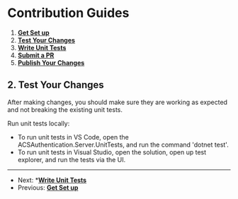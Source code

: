 # Contribution Guides

1. **[Get Set up](<1. get-set-up.md>)**
2. **[Test Your Changes](<2. test-your-changes.md>)**
3. **[Write Unit Tests](<3. write-unit-tests.md>)**
4. **[Submit a PR](<4. submit-a-pr.md>)**
5. **[Publish Your Changes](<5. publish-your-changes.md>)**


## 2. Test Your Changes

After making changes, you should make sure they are working as expected and not breaking the existing unit tests.

Run unit tests locally:
- To run unit tests in VS Code, open the ACSAuthentication.Server.UnitTests, and run the command 'dotnet test'.
- To run unit tests in Visual Studio, open the solution, open up test explorer, and run the tests via the UI.

---

- Next: ***[Write Unit Tests](<3. write-unit-tests.md>)**
- Previous: **[Get Set up](<1. get-set-up.md>)**
